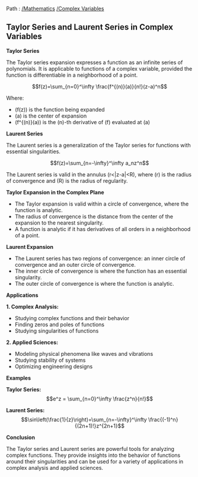 Path : [/Mathematics](../../index.md) [/Complex Variables](../index.md)
## Taylor Series and Laurent Series in Complex Variables

**Taylor Series**

The Taylor series expansion expresses a function as an infinite series of polynomials. It is applicable to functions of a complex variable, provided the function is differentiable in a neighborhood of a point. 

$$f(z)=\sum_{n=0}^\infty \frac{f^{(n)}(a)}{n!}(z-a)^n$$

Where:

- \(f(z)\) is the function being expanded
- \(a\) is the center of expansion
- \(f^{(n)}(a)\) is the \(n\)-th derivative of \(f\) evaluated at \(a\)


**Laurent Series**

The Laurent series is a generalization of the Taylor series for functions with essential singularities. 

$$f(z)=\sum_{n=-\infty}^\infty a_nz^n$$

The Laurent series is valid in the annulus \(r<|z-a|<R\), where \(r\) is the radius of convergence and \(R\) is the radius of regularity.


**Taylor Expansion in the Complex Plane**

- The Taylor expansion is valid within a circle of convergence, where the function is analytic.
- The radius of convergence is the distance from the center of the expansion to the nearest singularity. 
- A function is analytic if it has derivatives of all orders in a neighborhood of a point.


**Laurent Expansion**

- The Laurent series has two regions of convergence: an inner circle of convergence and an outer circle of convergence.
- The inner circle of convergence is where the function has an essential singularity.
- The outer circle of convergence is where the function is analytic.


**Applications**

**1. Complex Analysis:**
- Studying complex functions and their behavior
- Finding zeros and poles of functions
- Studying singularities of functions

**2. Applied Sciences:**
- Modeling physical phenomena like waves and vibrations
- Studying stability of systems
- Optimizing engineering designs


**Examples**

**Taylor Series:**
$$e^z = \sum_{n=0}^\infty \frac{z^n}{n!}$$ 

**Laurent Series:**
$$\sin\left(\frac{1}{z}\right)=\sum_{n=-\infty}^\infty \frac{(-1)^n}{(2n+1)!}z^{2n+1}$$


**Conclusion**

The Taylor series and Laurent series are powerful tools for analyzing complex functions. They provide insights into the behavior of functions around their singularities and can be used for a variety of applications in complex analysis and applied sciences.
